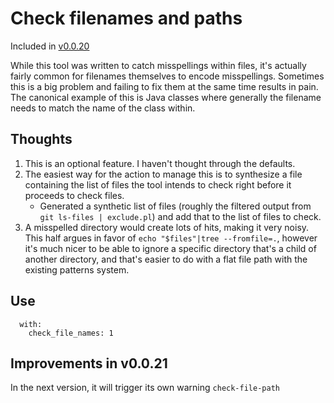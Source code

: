 # Check filenames and paths

Included in [v0.0.20](https://github.com/check-spelling/check-spelling/releases/tag/v0.0.20)

While this tool was written to catch misspellings within files, it's actually fairly common for filenames themselves to encode misspellings. Sometimes this is a big problem and failing to fix them at the same time results in pain. The canonical example of this is Java classes where generally the filename needs to match the name of the class within.

## Thoughts
1. This is an optional feature. I haven't thought through the defaults.
1. The easiest way for the action to manage this is to synthesize a file containing the list of files the tool intends to check right before it proceeds to check files.
   - Generated a synthetic list of files (roughly the filtered output from `git ls-files | exclude.pl`) and add that to the list of files to check.
1. A misspelled directory would create lots of hits, making it very noisy. This half argues in favor of `echo "$files"|tree --fromfile=.`, however it's much nicer to be able to ignore a specific directory that's a child of another directory, and that's easier to do with a flat file path with the existing patterns system.

## Use

```
  with:
    check_file_names: 1
```

## Improvements in v0.0.21

In the next version, it will trigger its own warning `check-file-path`
